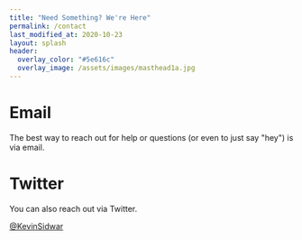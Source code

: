 ```yaml
---
title: "Need Something? We're Here"
permalink: /contact
last_modified_at: 2020-10-23
layout: splash
header:
  overlay_color: "#5e616c"
  overlay_image: /assets/images/masthead1a.jpg
---
```


# Email

The best way to reach out for help or questions (or even to just say "hey") is via email.

<a href="javascript:location='mailto:\u006b\u0065\u0076\u0069\u006e\u0040\u0073\u0069\u0064\u0077\u0061\u0072\u002e\u0063\u006f\u006d';void 0"><script type="text/javascript">document.write('\u006b\u0065\u0076\u0069\u006e\u0040\u0073\u0069\u0064\u0077\u0061\u0072\u002e\u0063\u006f\u006d')</script></a>

# Twitter

You can also reach out via Twitter.

[@KevinSidwar](https://twitter.com/kevinsidwar)